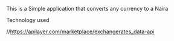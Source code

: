 This is a Simple application that converts any currency to a Naira

Technology used

//https://apilayer.com/marketplace/exchangerates_data-api